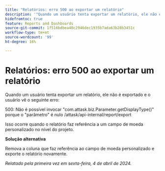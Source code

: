 ```yaml
---
title: "Relatórios: erro 500 ao exportar um relatório"
description: '"Quando um usuário tenta exportar um relatório, ele não é exportado e o usuário vê um erro. Uma solução alternativa está disponível.”'
hidefromtoc: true
feature: Reports and Dashboards
source-git-commit: 1f516bdbea40c2946dec1935b7ada63b28b3451c
workflow-type: tm+mt
source-wordcount: '99'
ht-degree: 16%

---
```



# Relatórios: erro 500 ao exportar um relatório

Quando um usuário tenta exportar um relatório, ele não é exportado e o usuário vê o seguinte erro:

500: Não é possível invocar &quot;com.attask.biz.Parameter.getDisplayType()&quot; porque o &quot;parâmetro&quot; é nulo /attask/api-internal/report/export

Isso ocorre quando o relatório faz referência a um campo de moeda personalizado no nível do projeto.

**Solução alternativa**

Remova a coluna que faz referência ao campo de moeda personalizado e exporte o relatório novamente.

_Relatado pela primeira vez em sexta-feira, 4 de abril de 2024._
